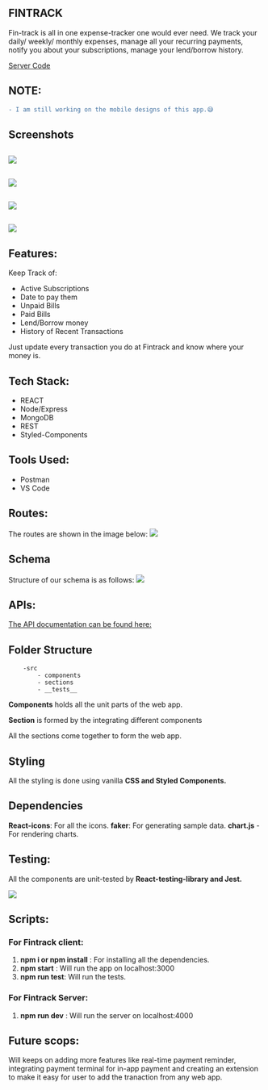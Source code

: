 ## FINTRACK

Fin-track is all in one expense-tracker one would ever need. We track your daily/ weekly/ monthly expenses, manage all your recurring payments, notify you about your subscriptions, manage your lend/borrow history.

[Server Code](https://github.com/kaushalendra-pandey/fintrack-server)

## NOTE:
```diff
- I am still working on the mobile designs of this app.😅
```

## Screenshots
![](https://i.imgur.com/fFvisOY.png)
---
![](https://i.imgur.com/AYHceyJ.png)
---
![](https://i.imgur.com/ZutCNpn.png)
---
![](https://i.imgur.com/SJjkSGg.png)
---


## Features:
Keep Track of:
*    Active Subscriptions
*    Date to pay them
*    Unpaid Bills
*    Paid Bills
*    Lend/Borrow money
*    History of Recent Transactions

Just update every transaction you do at Fintrack and know where your money is.

## Tech Stack:
* REACT
* Node/Express
* MongoDB
* REST
* Styled-Components

## Tools Used:
* Postman
* VS Code

## Routes:
The routes are shown in the image below:
![](https://i.imgur.com/dTYSSJU.jpg)

## Schema
Structure of our schema is as follows:
![](https://i.imgur.com/LKhUMg7.jpg)


## APIs:
[The API documentation can be found here:](https://drive.google.com/file/d/1n8UKGFx0JQzynZ8L9hliAMvKk4bD1RlA/view?usp=sharing)


## Folder Structure
        -src
            - components
            - sections
            - __tests__
            
**Components** holds all the unit parts of the web app.

**Section** is formed by the integrating different components

All the sections come together to form the web app.



## Styling

All the styling is done using vanilla **CSS and Styled Components.**

## Dependencies
**React-icons**: For all the icons.
**faker**: For generating sample data.
**chart.js** - For rendering charts.

## Testing:
All the components are unit-tested by **React-testing-library and Jest.**

![](https://i.imgur.com/AIzHdej.jpg)


## Scripts:

### For Fintrack client:
1. **npm i or npm install** : For installing all the dependencies.
1. **npm start** : Will run the app on localhost:3000
1. **npm run test**: Will run the tests.

### For Fintrack Server:
1. **npm run dev** : Will run the server on localhost:4000

## Future scops:
Will keeps on adding more features like real-time payment reminder, integrating payment terminal for in-app payment and creating an extension to make it easy for user to add the tranaction from any web app.
    
